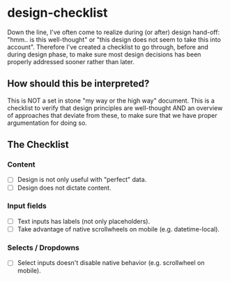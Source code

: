 # design-checklist
Down the line, I've often come to realize during (or after) design hand-off: "hmm.. is this well-thought" or "this design does not seem to take this into account". Therefore I've created a checklist to go through, before and during design phase, to make sure most design decisions has been properly addressed sooner rather than later.

## How should this be interpreted?
This is NOT a set in stone "my way or the high way" document. This is a checklist to verify that design principles are well-thought AND an overview of approaches that deviate from these, to make sure that we have proper argumentation for doing so.

## The Checklist

### Content
- [ ] Design is not only useful with "perfect" data.
- [ ] Design does not dictate content.

### Input fields
- [ ] Text inputs has labels (not only placeholders).
- [ ] Take advantage of native scrollwheels on mobile (e.g. datetime-local).

### Selects / Dropdowns
- [ ] Select inputs doesn't disable native behavior (e.g. scrollwheel on mobile).
